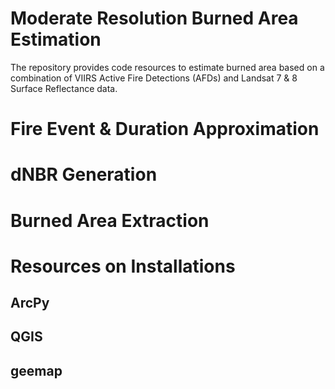 # Moderate Resolution Burned Area Estimation
The repository provides code resources to estimate burned area based on a combination of VIIRS Active Fire Detections (AFDs) and Landsat 7 &amp; 8 Surface Reflectance data.

# Fire Event & Duration Approximation

# dNBR Generation

# Burned Area Extraction

# Resources on Installations
## ArcPy
## QGIS
## geemap
